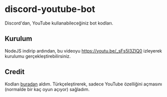 # discord-youtube-bot
Discord'dan, YouTube kullanabileceğiniz bot kodları.

## Kurulum
NodeJS indirip ardından, bu videoyu https://youtu.be/_sFs5I3ZIQ0 izleyerek kurulumu gerçekleştirebilirsiniz.

## Credit
Kodları [buradan](https://github.com/Snowflake107/youtube-together-bot) aldım. Türkçeleştirerek, sadece YouTube özelliğini açmasını (normalde bir kaç oyun açıyor) sağladım.
